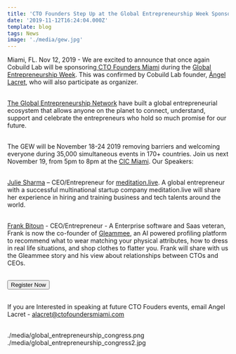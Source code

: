 ```yaml
---
title: 'CTO Founders Step Up at the Global Entrepreneurship Week Sponsored by Cobuild Lab'
date: '2019-11-12T16:24:04.000Z'
template: blog
tags: News
image: './media/gew.jpg'
---
```


Miami, FL. Nov 12, 2019 - We are excited to announce that once again Cobuild Lab will be sponsoring<a target="_blank" href="https://www.ctofoundersmiami.com/"> CTO Founders Miami</a> during the <a target="_blank" href="https://www.genglobal.org/gew"> Global Entrepreneurship Week</a>. This was confirmed by Cobuild Lab founder, <a target="_blank" href="https://www.linkedin.com/in/alacret/"> Ángel Lacret</a>, who will also participate as organizer.</br></br>

<a target="_blank" href="https://www.genglobal.org/startup-nations"> The Global Entrepreneurship Network</a> have built a global entrepreneurial ecosystem that allows anyone on the planet to connect, understand, support and celebrate the entrepreneurs who hold so much promise for our future.</br></br>

The GEW will be November 18-24 2019 removing barriers and welcoming everyone during 35,000 simultaneous events in 170+ countries. Join us next November 19, from 5pm to 8pm at the <a target="_blank" href="https://www.linkedin.com/company/cicnow/"> CIC Miami</a>. Our Speakers:</br></br>

<a target="_blank" href="https://www.linkedin.com/in/sharmajulie/"> Julie Sharma</a> – CEO/Entrepreneur for <a target="_blank" href="https://www.meditation.live/"> meditation.live</a>. A global entrepreneur with a successful multinational startup company meditation.live will share her experience in hiring and training business and tech talents around the world.</br></br>

<a target="_blank" href="https://twitter.com/frankbitoun"> Frank Bitoun</a> - CEO/Entrepreneur - A Enterprise software and Saas veteran, Frank is now the co-founder of <a target="_blank" href="https://www.gleammee.com/"> Gleammee</a>, an AI powered profiling platform to recommend what to wear matching your physical attributes, how to dress in real life situations, and shop clothes to flatter you. Frank will share with us the Gleammee story and his view about relationships between CTOs and CEOs.</br></br>

<a target="_blank" href="https://www.eventbrite.com/e/cto-founders-miami-join-a-startup-start-one-tickets-79742613303"><button type="button" class="button is-primary">Register Now</button></a> </br></br>

If you are Interested in speaking at future CTO Fouders events, email Angel Lacret - <a href="mailto:alacret@ctofoundersmiami.com?subject=CTO Founders Interest">alacret@ctofoundersmiami.com</a> </br></br>

<carousel folder='blog'>
./media/global_entrepreneurship_congress.png
./media/global_entrepreneurship_congress2.jpg
</carousel>
